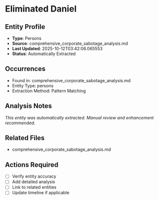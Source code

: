 # Eliminated Daniel

## Entity Profile
- **Type**: Persons
- **Source**: comprehensive_corporate_sabotage_analysis.md
- **Last Updated**: 2025-10-12T03:42:06.065553
- **Status**: Automatically Extracted

## Occurrences
- Found in: comprehensive_corporate_sabotage_analysis.md
- Entity Type: persons
- Extraction Method: Pattern Matching

## Analysis Notes
*This entity was automatically extracted. Manual review and enhancement recommended.*

## Related Files
- comprehensive_corporate_sabotage_analysis.md

## Actions Required
- [ ] Verify entity accuracy
- [ ] Add detailed analysis
- [ ] Link to related entities
- [ ] Update timeline if applicable
